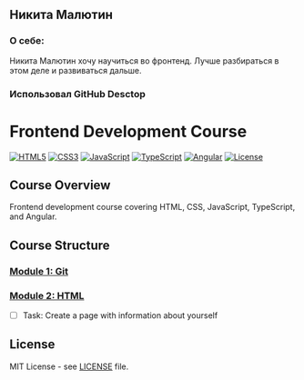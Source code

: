 ## Никита Малютин

### О себе:
Никита Малютин хочу научиться во фронтенд. Лучше разбираться в этом деле и развиваться дальше. 

### Использовал GitHub Desctop
# Frontend Development Course

[![HTML5](https://img.shields.io/badge/HTML5-E34F26?style=flat-square&logo=html5&logoColor=white)](https://developer.mozilla.org/en-US/docs/Web/Guide/HTML/HTML5)
[![CSS3](https://img.shields.io/badge/CSS3-1572B6?style=flat-square&logo=css3&logoColor=white)](https://developer.mozilla.org/en-US/docs/Web/CSS)
[![JavaScript](https://img.shields.io/badge/JavaScript-F7DF1E?style=flat-square&logo=javascript&logoColor=black)](https://developer.mozilla.org/en-US/docs/Web/JavaScript)
[![TypeScript](https://img.shields.io/badge/TypeScript-007ACC?style=flat-square&logo=typescript&logoColor=white)](https://www.typescriptlang.org/)
[![Angular](https://img.shields.io/badge/Angular-DD0031?style=flat-square&logo=angular&logoColor=white)](https://angular.io/)
[![License](https://img.shields.io/badge/license-MIT-blue.svg)](./LICENSE)

## Course Overview

Frontend development course covering HTML, CSS, JavaScript, TypeScript, and Angular.

## Course Structure

### [Module 1: Git](./lesson_1)

### [Module 2: HTML](./lesson_2)
- [ ] Task: Create a page with information about yourself

## License

MIT License - see [LICENSE](./LICENSE) file.

